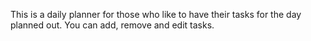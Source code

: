 This is a daily planner for those who like to have their tasks for the day planned out. You can add, remove and edit tasks.
